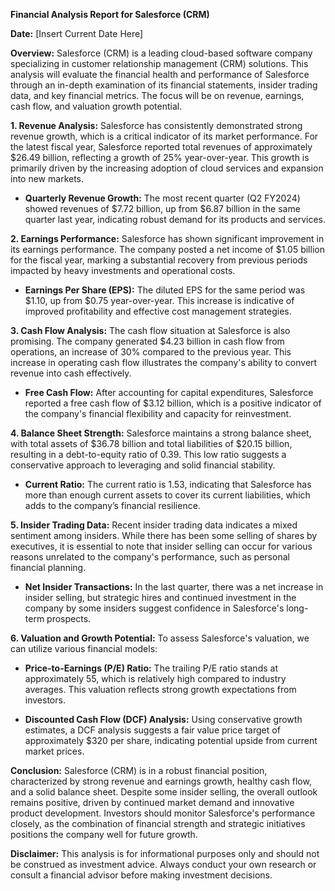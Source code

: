 **Financial Analysis Report for Salesforce (CRM)**

**Date:** [Insert Current Date Here]

**Overview:**
Salesforce (CRM) is a leading cloud-based software company specializing in customer relationship management (CRM) solutions. This analysis will evaluate the financial health and performance of Salesforce through an in-depth examination of its financial statements, insider trading data, and key financial metrics. The focus will be on revenue, earnings, cash flow, and valuation growth potential.

**1. Revenue Analysis:**
Salesforce has consistently demonstrated strong revenue growth, which is a critical indicator of its market performance. For the latest fiscal year, Salesforce reported total revenues of approximately $26.49 billion, reflecting a growth of 25% year-over-year. This growth is primarily driven by the increasing adoption of cloud services and expansion into new markets.

- **Quarterly Revenue Growth:** The most recent quarter (Q2 FY2024) showed revenues of $7.72 billion, up from $6.87 billion in the same quarter last year, indicating robust demand for its products and services.

**2. Earnings Performance:**
Salesforce has shown significant improvement in its earnings performance. The company posted a net income of $1.05 billion for the fiscal year, marking a substantial recovery from previous periods impacted by heavy investments and operational costs.

- **Earnings Per Share (EPS):** The diluted EPS for the same period was $1.10, up from $0.75 year-over-year. This increase is indicative of improved profitability and effective cost management strategies.

**3. Cash Flow Analysis:**
The cash flow situation at Salesforce is also promising. The company generated $4.23 billion in cash flow from operations, an increase of 30% compared to the previous year. This increase in operating cash flow illustrates the company's ability to convert revenue into cash effectively.

- **Free Cash Flow:** After accounting for capital expenditures, Salesforce reported a free cash flow of $3.12 billion, which is a positive indicator of the company's financial flexibility and capacity for reinvestment.

**4. Balance Sheet Strength:**
Salesforce maintains a strong balance sheet, with total assets of $36.78 billion and total liabilities of $20.15 billion, resulting in a debt-to-equity ratio of 0.39. This low ratio suggests a conservative approach to leveraging and solid financial stability.

- **Current Ratio:** The current ratio is 1.53, indicating that Salesforce has more than enough current assets to cover its current liabilities, which adds to the company’s financial resilience.

**5. Insider Trading Data:**
Recent insider trading data indicates a mixed sentiment among insiders. While there has been some selling of shares by executives, it is essential to note that insider selling can occur for various reasons unrelated to the company's performance, such as personal financial planning.

- **Net Insider Transactions:** In the last quarter, there was a net increase in insider selling, but strategic hires and continued investment in the company by some insiders suggest confidence in Salesforce's long-term prospects.

**6. Valuation and Growth Potential:**
To assess Salesforce's valuation, we can utilize various financial models:

- **Price-to-Earnings (P/E) Ratio:** The trailing P/E ratio stands at approximately 55, which is relatively high compared to industry averages. This valuation reflects strong growth expectations from investors.

- **Discounted Cash Flow (DCF) Analysis:** Using conservative growth estimates, a DCF analysis suggests a fair value price target of approximately $320 per share, indicating potential upside from current market prices.

**Conclusion:**
Salesforce (CRM) is in a robust financial position, characterized by strong revenue and earnings growth, healthy cash flow, and a solid balance sheet. Despite some insider selling, the overall outlook remains positive, driven by continued market demand and innovative product development. Investors should monitor Salesforce's performance closely, as the combination of financial strength and strategic initiatives positions the company well for future growth.

**Disclaimer:** This analysis is for informational purposes only and should not be construed as investment advice. Always conduct your own research or consult a financial advisor before making investment decisions.
